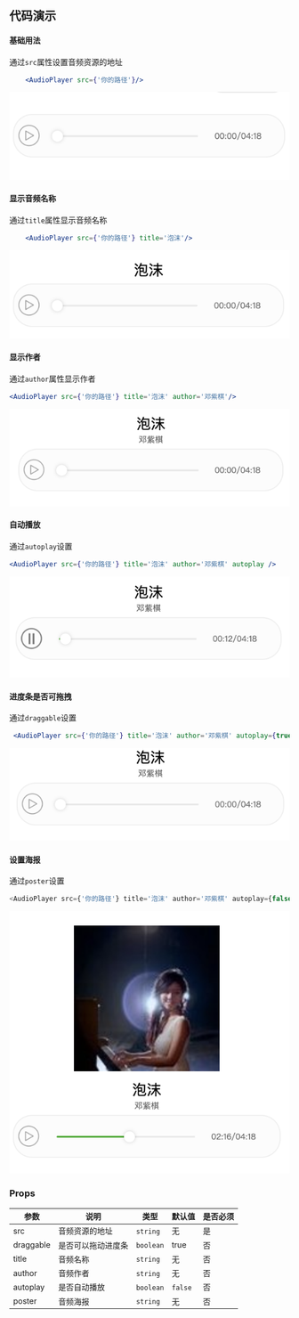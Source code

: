 ## 代码演示

#### 基础用法

通过`src`属性设置音频资源的地址

``` jsx
    <AudioPlayer src={'你的路径'}/>
```

![image](./screenshot/1.png)

#### 显示音频名称

通过`title`属性显示音频名称

``` jsx
    <AudioPlayer src={'你的路径'} title='泡沫'/>
```

![image](./screenshot/2.png)

#### 显示作者

通过`author`属性显示作者

``` jsx harmony
<AudioPlayer src={'你的路径'} title='泡沫' author='邓紫棋'/>
```

![image](./screenshot/3.png)

#### 自动播放

通过`autoplay`设置

```jsx harmony
<AudioPlayer src={'你的路径'} title='泡沫' author='邓紫棋' autoplay />
```

![image](./screenshot/4.png)

#### 进度条是否可拖拽

通过`draggable`设置
```jsx harmony
 <AudioPlayer src={'你的路径'} title='泡沫' author='邓紫棋' autoplay={true} draggable={false}/>
```
![image](./screenshot/5.png)

#### 设置海报
通过`poster`设置

```typescript jsx
<AudioPlayer src={'你的路径'} title='泡沫' author='邓紫棋' autoplay={false} draggable poster={'你的路径'}/>
```

![image](./screenshot/6.png)

### Props

| 参数 | 说明 | 类型 | 默认值 | 是否必须 |
|------|------|------|------|------|
| src | 音频资源的地址  | `string` | 无 | 是 |
| draggable | 是否可以拖动进度条 | `boolean` | true | 否 |
| title | 音频名称 | `string` | 无 | 否 |
| author | 音频作者 | `string` | 无 | 否 |
| autoplay | 是否自动播放 | `boolean` | `false`| 否 |
| poster | 音频海报 | `string` | 无 | 否 |

